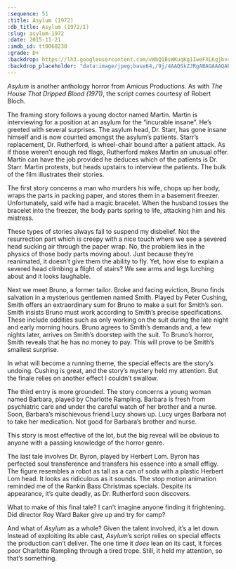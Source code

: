 ```yaml
---
:sequence: 51
:title: Asylum (1972)
:db_title: Asylum (1972/I)
:slug: asylum-1972
:date: 2015-11-21
:imdb_id: tt0068230
:grade: D+
:backdrop: https://lh3.googleusercontent.com/vWbQ1BsWKuqKq1IweFXLKqjbv4uj3SXMUqTcCFtf3q_hZJEabfVxWIsxpxZeLAwBOGo5l0wHcWaF=w1000-l75-rj
:backdrop_placeholder: "data:image/jpeg;base64,/9j/4AAQSkZJRgABAQAAAQABAAD/2wCEACgcHhceGSgjISMtKygwPGRBPDc3PHtYXUlkkYCZlo+AjIqgtObDoKrarYqMyP/L2u71////m8H////6/+b9//gBKy0tPDU8dkFBdviljKX4+Pj4+Pj4+Ozs+Pj4+Pj4+Pjs7Pj4+Ozs7Oz47Pjs+Pjs+Ozs+Pjs7Oz47Oz4+Ozs+P/AABEIAAsAFAMBIgACEQEDEQH/xAAYAAACAwAAAAAAAAAAAAAAAAAAAwIEBf/EACIQAAICAQIHAQAAAAAAAAAAAAECABEDEiEUQUJRUnKhBP/EABUBAQEAAAAAAAAAAAAAAAAAAAEA/8QAFREBAQAAAAAAAAAAAAAAAAAAABH/2gAMAwEAAhEDEQA/AMsBDVDn3j+DV2GnIi35GhK+R3NptpBJoCNzM2nEL6b+SKC4MrbqAR7CEb+ZEfGSws3CUD//2Q=="
---
```


_Asylum_ is another anthology horror from Amicus Productions. As with _The House That Dripped Blood (1971)_, the script comes courtesy of Robert Bloch.

The framing story follows a young doctor named Martin. Martin is interviewing for a position at an asylum for the “incurable insane”. He’s greeted with several surprises. The asylum head, Dr. Starr, has gone insane himself and is now counted amongst the asylum’s patients. Starr’s replacement, Dr. Rutherford, is wheel-chair bound after a patient attack. As if those weren’t enough red flags,  Rutherford makes Martin an unusual offer. Martin can have the job provided he deduces which of the patients is Dr. Starr. Martin protests, but heads upstairs to interview the patients. The bulk of the film illustrates their stories.

The first story concerns a man who murders his wife, chops up her body, wraps the parts in packing paper, and stores them in a basement freezer. Unfortunately, said wife had a magic bracelet. When the husband tosses the bracelet into the freezer, the body parts spring to life, attacking him and his mistress.

These types of stories always fail to suspend my disbelief. Not the resurrection part which is creepy with a nice touch where we see a severed head sucking air through the paper wrap. No, the problem lies in the physics of those body parts moving about. Just because they’re reanimated, it doesn’t give them the ability to fly. Yet, how else to explain a severed head climbing a flight of stairs? We see arms and legs lurching about and it looks laughable.

Next we meet Bruno, a former tailor. Broke and facing eviction, Bruno finds salvation in a mysterious gentlemen named Smith. Played by Peter Cushing, Smith offers an extraordinary sum for Bruno to make a suit for Smith’s son. Smith insists Bruno must work according to Smith’s precise specifications. These include oddities such as only working on the suit during the late night and early morning hours. Bruno agrees to Smith’s demands and, a few nights later, arrives on Smith’s doorstep with the suit. To Bruno’s horror, Smith reveals that he has no money to pay. This will prove to be Smith’s smallest surprise.

In what will become a running theme, the special effects are the story’s undoing. Cushing is great, and the story’s mystery held my attention. But the finale relies on another effect I couldn’t swallow.

The third entry is more grounded. The story concerns a young woman named Barbara, played by Charlotte Rampling. Barbara is fresh from psychiatric care and under the careful watch of her brother and a nurse. Soon, Barbara’s mischievous friend Lucy shows up. Lucy urges Barbara not to take her medication. Not good for Barbara’s brother and nurse.

This story is most effective of the lot, but the big reveal will be obvious to anyone with a passing knowledge of the horror genre.

The last tale involves Dr. Byron, played by Herbert Lom. Byron has perfected soul transference and transfers his essence into a small effigy. The figure resembles a robot as tall as a can of soda with a plastic Herbert Lom head. It looks as ridiculous as it sounds. The stop motion animation reminded me of the Rankin Bass Christmas specials. Despite its appearance, it’s quite deadly, as Dr. Rutherford soon discovers.

What to make of this final tale? I can’t imagine anyone finding it frightening. Did director Roy Ward Baker give up and try for camp?

And what of _Asylum_ as a whole? Given the talent involved, it’s a let down. Instead of exploiting its able cast, _Asylum_’s script relies on special effects the production can’t deliver. The one time it _does_ lean on its cast, it forces poor Charlotte Rampling through a tired trope. Still, it held my attention, so that’s something.